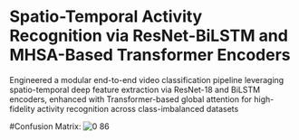 # Spatio-Temporal Activity Recognition via ResNet-BiLSTM and MHSA-Based Transformer Encoders
 Engineered a modular end-to-end video classification pipeline leveraging spatio-temporal deep feature extraction via ResNet-18 and BiLSTM encoders, enhanced with Transformer-based global attention for high-fidelity activity recognition across class-imbalanced datasets


#Confusion Matrix:
![0 86](https://github.com/user-attachments/assets/3d163b77-e720-4956-8cbe-d96cee72912c)
